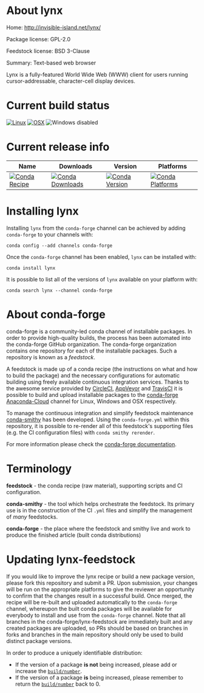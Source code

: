 About lynx
==========

Home: http://invisible-island.net/lynx/

Package license: GPL-2.0

Feedstock license: BSD 3-Clause

Summary: Text-based web browser

Lynx is a fully-featured World Wide Web (WWW) client for users running
cursor-addressable, character-cell display devices.


Current build status
====================

[![Linux](https://img.shields.io/circleci/project/github/conda-forge/lynx-feedstock/master.svg?label=Linux)](https://circleci.com/gh/conda-forge/lynx-feedstock)
[![OSX](https://img.shields.io/travis/conda-forge/lynx-feedstock/master.svg?label=macOS)](https://travis-ci.org/conda-forge/lynx-feedstock)
![Windows disabled](https://img.shields.io/badge/Windows-disabled-lightgrey.svg)

Current release info
====================

| Name | Downloads | Version | Platforms |
| --- | --- | --- | --- |
| [![Conda Recipe](https://img.shields.io/badge/recipe-lynx-green.svg)](https://anaconda.org/conda-forge/lynx) | [![Conda Downloads](https://img.shields.io/conda/dn/conda-forge/lynx.svg)](https://anaconda.org/conda-forge/lynx) | [![Conda Version](https://img.shields.io/conda/vn/conda-forge/lynx.svg)](https://anaconda.org/conda-forge/lynx) | [![Conda Platforms](https://img.shields.io/conda/pn/conda-forge/lynx.svg)](https://anaconda.org/conda-forge/lynx) |

Installing lynx
===============

Installing `lynx` from the `conda-forge` channel can be achieved by adding `conda-forge` to your channels with:

```
conda config --add channels conda-forge
```

Once the `conda-forge` channel has been enabled, `lynx` can be installed with:

```
conda install lynx
```

It is possible to list all of the versions of `lynx` available on your platform with:

```
conda search lynx --channel conda-forge
```


About conda-forge
=================

conda-forge is a community-led conda channel of installable packages.
In order to provide high-quality builds, the process has been automated into the
conda-forge GitHub organization. The conda-forge organization contains one repository
for each of the installable packages. Such a repository is known as a *feedstock*.

A feedstock is made up of a conda recipe (the instructions on what and how to build
the package) and the necessary configurations for automatic building using freely
available continuous integration services. Thanks to the awesome service provided by
[CircleCI](https://circleci.com/), [AppVeyor](http://www.appveyor.com/)
and [TravisCI](https://travis-ci.org/) it is possible to build and upload installable
packages to the [conda-forge](https://anaconda.org/conda-forge)
[Anaconda-Cloud](http://docs.anaconda.org/) channel for Linux, Windows and OSX respectively.

To manage the continuous integration and simplify feedstock maintenance
[conda-smithy](http://github.com/conda-forge/conda-smithy) has been developed.
Using the ``conda-forge.yml`` within this repository, it is possible to re-render all of
this feedstock's supporting files (e.g. the CI configuration files) with ``conda smithy rerender``.

For more information please check the [conda-forge documentation](https://conda-forge.org/docs/).

Terminology
===========

**feedstock** - the conda recipe (raw material), supporting scripts and CI configuration.

**conda-smithy** - the tool which helps orchestrate the feedstock.
                   Its primary use is in the construction of the CI ``.yml`` files
                   and simplify the management of *many* feedstocks.

**conda-forge** - the place where the feedstock and smithy live and work to
                  produce the finished article (built conda distributions)


Updating lynx-feedstock
=======================

If you would like to improve the lynx recipe or build a new
package version, please fork this repository and submit a PR. Upon submission,
your changes will be run on the appropriate platforms to give the reviewer an
opportunity to confirm that the changes result in a successful build. Once
merged, the recipe will be re-built and uploaded automatically to the
`conda-forge` channel, whereupon the built conda packages will be available for
everybody to install and use from the `conda-forge` channel.
Note that all branches in the conda-forge/lynx-feedstock are
immediately built and any created packages are uploaded, so PRs should be based
on branches in forks and branches in the main repository should only be used to
build distinct package versions.

In order to produce a uniquely identifiable distribution:
 * If the version of a package **is not** being increased, please add or increase
   the [``build/number``](http://conda.pydata.org/docs/building/meta-yaml.html#build-number-and-string).
 * If the version of a package **is** being increased, please remember to return
   the [``build/number``](http://conda.pydata.org/docs/building/meta-yaml.html#build-number-and-string)
   back to 0.